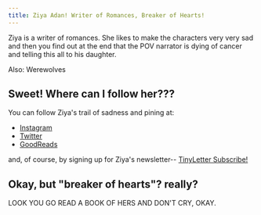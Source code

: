 ```yaml
---
title: Ziya Adan! Writer of Romances, Breaker of Hearts!
---
```


Ziya is a writer of romances. She likes to make the characters very very sad and then you find out at the end that the POV narrator is dying of cancer and telling this all to his daughter.

Also: Werewolves


## Sweet! Where can I follow her???

You can follow Ziya's trail of sadness and pining at:

- [Instagram]()
- [Twitter]()
- [GoodReads]()

and, of course, by signing up for Ziya's newsletter-- [TinyLetter Subscribe!]()

## Okay, but "breaker of hearts"? really?

LOOK YOU GO READ A BOOK OF HERS AND DON'T CRY, OKAY.
